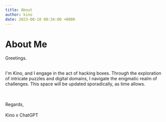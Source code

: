 ```yaml
---
title: About
author: kino
date: 2023-08-10 00:34:00 +0800
---
```


# About Me

Greetings.  <br/>
<br/>
<p>I'm Kino, and I engage in the act of hacking boxes. Through the exploration of intricate puzzles and digital domains, I navigate the enigmatic realm of challenges. This space will be updated sporadically, as time allows.</p>
<br/>
<br/>
Regards,<br/>
<br/>
Kino x ChatGPT

